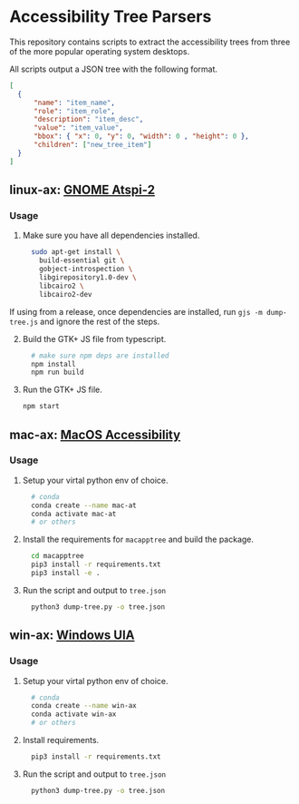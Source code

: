 # Accessibility Tree Parsers

This repository contains scripts to extract the accessibility trees from three of the more popular operating system desktops.

All scripts output a JSON tree with the following format.

```json
[
  {
      "name": "item_name",
      "role": "item_role",
      "description": "item_desc",
      "value": "item_value",
      "bbox": { "x": 0, "y": 0, "width": 0 , "height": 0 },
      "children": ["new_tree_item"]
  }
]
```

## linux-ax: [GNOME Atspi-2](https://docs.gtk.org/atspi2/)

### Usage

1. Make sure you have all dependencies installed.

    ```bash
      sudo apt-get install \
        build-essential git \
        gobject-introspection \
        libgirepository1.0-dev \
        libcairo2 \
        libcairo2-dev
    ```

If using from a release, once dependencies are installed, run `gjs -m dump-tree.js` and ignore the rest of the steps.

2. Build the GTK+ JS file from typescript.

    ```bash
      # make sure npm deps are installed
      npm install
      npm run build
    ```

3. Run the GTK+ JS file.

    ```bash
    npm start
    ```

## mac-ax:  [MacOS Accessibility](https://developer.apple.com/documentation/accessibility)

### Usage

1. Setup your virtal python env of choice.

    ```bash
      # conda
      conda create --name mac-at
      conda activate mac-at
      # or others
    ```

2. Install the requirements for `macapptree` and build the package.

    ```bash
      cd macapptree
      pip3 install -r requirements.txt
      pip3 install -e .
    ```

3. Run the script and output to `tree.json`

    ```bash
      python3 dump-tree.py -o tree.json
    ```

## win-ax:  [Windows UIA](https://learn.microsoft.com/en-us/dotnet/framework/ui-automation/ui-automation-overview)

### Usage

1. Setup your virtal python env of choice.

    ```bash
      # conda
      conda create --name win-ax
      conda activate win-ax
      # or others
    ```

2. Install requirements.

    ```bash
      pip3 install -r requirements.txt
    ```

3. Run the script and output to `tree.json`

    ```bash
      python3 dump-tree.py -o tree.json
    ```
